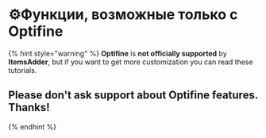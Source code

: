 # ⚙️Функции, возможные только с Optifine

{% hint style="warning" %}
**Optifine** is **not officially supported** by **ItemsAdder**, but if you want to get more customization you can read these tutorials.

## Please don't ask support about Optifine features. Thanks!
{% endhint %}

